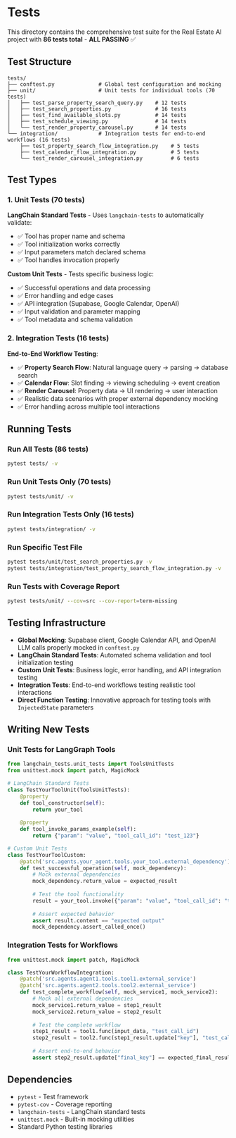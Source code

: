 # Tests

This directory contains the comprehensive test suite for the Real Estate AI project with **86 tests total** - **ALL PASSING** ✅

## Test Structure

```
tests/
├── conftest.py              # Global test configuration and mocking
├── unit/                    # Unit tests for individual tools (70 tests)
│   ├── test_parse_property_search_query.py    # 12 tests
│   ├── test_search_properties.py              # 16 tests
│   ├── test_find_available_slots.py           # 14 tests
│   ├── test_schedule_viewing.py               # 14 tests
│   └── test_render_property_carousel.py       # 14 tests
└── integration/             # Integration tests for end-to-end workflows (16 tests)
    ├── test_property_search_flow_integration.py    # 5 tests
    ├── test_calendar_flow_integration.py           # 5 tests
    └── test_render_carousel_integration.py         # 6 tests
```

## Test Types

### 1. Unit Tests (70 tests)
**LangChain Standard Tests** - Uses `langchain-tests` to automatically validate:
- ✅ Tool has proper name and schema
- ✅ Tool initialization works correctly  
- ✅ Input parameters match declared schema
- ✅ Tool handles invocation properly

**Custom Unit Tests** - Tests specific business logic:
- ✅ Successful operations and data processing
- ✅ Error handling and edge cases
- ✅ API integration (Supabase, Google Calendar, OpenAI)
- ✅ Input validation and parameter mapping
- ✅ Tool metadata and schema validation

### 2. Integration Tests (16 tests)
**End-to-End Workflow Testing**:
- ✅ **Property Search Flow**: Natural language query → parsing → database search
- ✅ **Calendar Flow**: Slot finding → viewing scheduling → event creation
- ✅ **Render Carousel**: Property data → UI rendering → user interaction
- ✅ Realistic data scenarios with proper external dependency mocking
- ✅ Error handling across multiple tool interactions

## Running Tests

### Run All Tests (86 tests)
```bash
pytest tests/ -v
```

### Run Unit Tests Only (70 tests)
```bash
pytest tests/unit/ -v
```

### Run Integration Tests Only (16 tests)
```bash
pytest tests/integration/ -v
```

### Run Specific Test File
```bash
pytest tests/unit/test_search_properties.py -v
pytest tests/integration/test_property_search_flow_integration.py -v
```

### Run Tests with Coverage Report
```bash
pytest tests/unit/ --cov=src --cov-report=term-missing
```

## Testing Infrastructure

- **Global Mocking**: Supabase client, Google Calendar API, and OpenAI LLM calls properly mocked in `conftest.py`
- **LangChain Standard Tests**: Automated schema validation and tool initialization testing
- **Custom Unit Tests**: Business logic, error handling, and API integration testing
- **Integration Tests**: End-to-end workflows testing realistic tool interactions
- **Direct Function Testing**: Innovative approach for testing tools with `InjectedState` parameters

## Writing New Tests

### Unit Tests for LangGraph Tools
```python
from langchain_tests.unit_tests import ToolsUnitTests
from unittest.mock import patch, MagicMock

# LangChain Standard Tests
class TestYourToolUnit(ToolsUnitTests):
    @property
    def tool_constructor(self):
        return your_tool
    
    @property
    def tool_invoke_params_example(self):
        return {"param": "value", "tool_call_id": "test_123"}

# Custom Unit Tests
class TestYourToolCustom:
    @patch('src.agents.your_agent.tools.your_tool.external_dependency')
    def test_successful_operation(self, mock_dependency):
        # Mock external dependencies
        mock_dependency.return_value = expected_result
        
        # Test the tool functionality
        result = your_tool.invoke({"param": "value", "tool_call_id": "test"})
        
        # Assert expected behavior
        assert result.content == "expected output"
        mock_dependency.assert_called_once()
```

### Integration Tests for Workflows
```python
from unittest.mock import patch, MagicMock

class TestYourWorkflowIntegration:
    @patch('src.agents.agent1.tools.tool1.external_service')
    @patch('src.agents.agent2.tools.tool2.external_service')
    def test_complete_workflow(self, mock_service1, mock_service2):
        # Mock all external dependencies
        mock_service1.return_value = step1_result
        mock_service2.return_value = step2_result
        
        # Test the complete workflow
        step1_result = tool1.func(input_data, "test_call_id")
        step2_result = tool2.func(step1_result.update["key"], "test_call_id")
        
        # Assert end-to-end behavior
        assert step2_result.update["final_key"] == expected_final_result
```

## Dependencies

- `pytest` - Test framework
- `pytest-cov` - Coverage reporting
- `langchain-tests` - LangChain standard tests
- `unittest.mock` - Built-in mocking utilities
- Standard Python testing libraries

